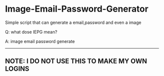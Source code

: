 # Image-Email-Password-Generator
Simple script that can generate a email,password and even a image

Q: what dose IEPG mean?

A: image email password generate

---------------------------
NOTE: I DO NOT USE THIS TO MAKE MY OWN LOGINS
---------------------------
